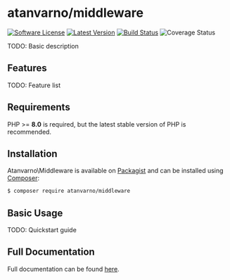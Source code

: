 # atanvarno/middleware
[![Software License](https://img.shields.io/badge/license-MIT-blue.svg?style=flat-square)](LICENSE)
[![Latest Version](https://img.shields.io/github/release/atanvarno69/middleware.svg?style=flat-square)](https://github.com/atanvarno69/middleware/releases)
[![Build Status](https://img.shields.io/github/workflow/status/atanvarno69/middleware/tests?style=flat-square)](https://github.com/atanvarno69/middleware/actions?query=workflow%3Atests+branch%3Amain)
![Coverage Status](https://img.shields.io/endpoint?url=https://gist.githubusercontent.com/atanvarno69/a0d8994934bb1f7ccbe62b641cdf6b5b/raw/middleware.json)

TODO: Basic description

## Features

TODO: Feature list

## Requirements

PHP >= **8.0** is required, but the latest stable version of PHP is recommended.

## Installation

Atanvarno\Middleware is available on [Packagist](https://packagist.org/packages/atanvarno/middleware) and can be
installed using [Composer](https://getcomposer.org/):

```bash
$ composer require atanvarno/middleware
```

## Basic Usage

TODO: Quickstart guide

## Full Documentation

Full documentation can be found [here](https://github.com/atanvarno69/middleware/blob/master/docs).
